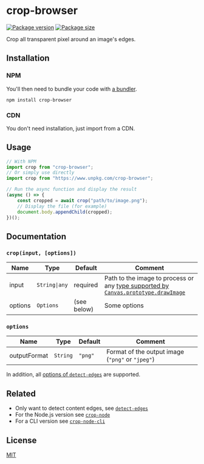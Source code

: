# crop-browser

[![Package version](https://flat.badgen.net/npm/v/crop-browser)](https://www.npmjs.com/package/crop-browser)
[![Package size](https://flat.badgen.net/bundlephobia/minzip/crop-browser)](https://bundlephobia.com/result?p=crop-browser)

Crop all transparent pixel around an image's edges.


## Installation

### NPM

You'll then need to bundle your code with [a bundler](https://parceljs.org/).

    npm install crop-browser

### CDN

You don't need installation, just import from a CDN.

## Usage

```js
// With NPM
import crop from "crop-browser";
// Or simply use directly
import crop from "https://www.unpkg.com/crop-browser";

// Run the async function and display the result
(async () => {
    const cropped = await crop("path/to/image.png");
    // Display the file (for example)
    document.body.appendChild(cropped);
})();
```

## Documentation

### `crop(input, [options])`

| Name    | Type          | Default     | Comment                                                                                                                                                                              |
|---------|---------------|-------------|--------------------------------------------------------------------------------------------------------------------------------------------------------------------------------------|
| input   | `String\|any` | required    | Path to the image to process or any [type supported by `Canvas.prototype.drawImage`](https://developer.mozilla.org/en-US/docs/Web/API/CanvasRenderingContext2D/drawImage#Parameters) |
| options | `Options`     | (see below) | Some options                                                                                                                                                                         |

### `options`

| Name         | Type     | Default | Comment                                          |
|--------------|----------|---------|--------------------------------------------------|
| outputFormat | `String` | `"png"` | Format of the output image (`"png"` or `"jpeg"`) |

In addition, all [options of `detect-edges`](https://github.com/GMartigny/detect-edges#options) are supported.


## Related

 - Only want to detect content edges, see [`detect-edges`](https://github.com/GMartigny/detect-edges)
 - For the Node.js version see [`crop-node`](https://github.com/GMartigny/crop-node)
 - For a CLI version see [`crop-node-cli`](https://github.com/GMartigny/crop-node-cli)


## License

[MIT](license)
